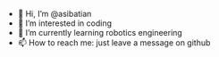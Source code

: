 - 👋 Hi, I’m @asibatian
- 👀 I’m interested in coding
- 🌱 I’m currently learning robotics engineering
- 📫 How to reach me: just leave a message on github

<!---
asibatian/asibatian is a ✨ special ✨ repository because its `README.md` (this file) appears on your GitHub profile.
You can click the Preview link to take a look at your changes.
--->
